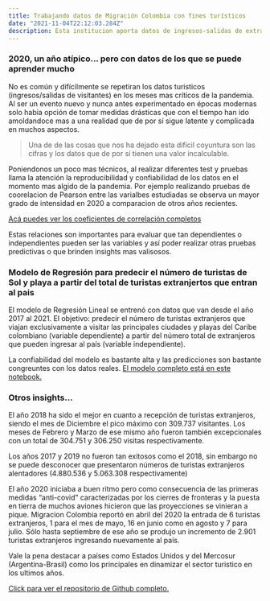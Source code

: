 ```yaml
---
title: Trabajando datos de Migración Colombia con fines turísticos
date: "2021-11-04T22:12:03.284Z"
description: Esta institucion aporta datos de ingresos-salidas de extranjeros, ciudadanos nacionales, los medios por los cuales ingresan, la ciudad de pernoctación entre otras. En base a estas variables proporcionadas cada mes se puede inferir y analizar informacion valiosa para el turismo que ha sido tan golpeado durante la pandemia. 
---
```


### 2020, un año atípico... pero con datos de los que se puede aprender mucho

No es común y difícilmente se repetiran los datos turisticos (ingresos/salidas de visitantes) en los meses mas críticos de la pandemia. Al ser un evento nuevo y nunca antes experimentado en épocas modernas solo había opción de tomar medidas drásticas que con el tiempo han ido amoldandoce mas a una realidad que de por sí sigue latente y complicada en muchos aspectos.

>Una de de las cosas que nos ha dejado esta difícil coyuntura son las cifras y los datos que de por sí tienen una valor incalculable. 

Poniendonos un poco mas técnicos, al realizar diferentes test y pruebas llama la atención la reproducibilidad y confiabilidad de los datos en el momento mas algido de la pandemia. Por ejemplo realizando pruebas de coorelacion de Pearson entre las varialbes estudiadas se observa un mayor grado de intensidad en 2020 a comparacion de otros años recientes.

[Acá puedes ver los coeficientes de correlación completos](https://github.com/grammaloreto/Foreign-Tourism-Colombia-2018-2021/blob/main/correlations.ipynb)

Estas relaciones son importantes para evaluar que tan dependientes o independientes pueden ser las variables y así poder realizar otras pruebas predictivas o que brinden insights mas valisosos.  

### Modelo de Regresión para predecir el número de turistas de Sol y playa a partir del total de turistas extranjertos que entran al pais

El modelo de Regresión Lineal se entrenó con datos que van desde el año 2017 al 2021. El objetivo: predecir el número de turistas extranjeros que viajan exclusivamente a visitar las principales ciudades y playas del Caribe colombiano (variable dependiente) a partir del número total de extranjeros que pueden ingresar al país (variable independiente). 

La confiabilidad del modelo es bastante alta y las predicciones son bastante congreuntes con los datos reales. [El modelo completo está en este notebook.](https://github.com/grammaloreto/Foreign-Tourism-Colombia-2018-2021/blob/main/Linear%20model%20to%20predict%20the%20number%20of%20Sun%26beach%20visitors%20.ipynb)

### Otros insights...

El año 2018 ha sido el mejor en cuanto a recepción de turistas extranjeros, siendo el mes de Diciembre el pico máximo con 309.737 visitantes. Los meses de Febrero y Marzo de ese mismo año fueron también excepcionales con un total de 304.751 y 306.250 visitas respectivamente. 

Los años 2017 y 2019 no fueron tan exitosos como el 2018, sin embargo no se puede desconocer que presentaron números de turistas extranjeros alentadores (4.880.536 y 5.063.308 respectivamente)

El año 2020 iniciaba a buen ritmo pero como consecuencia de las primeras medidas “anti-covid” caracterizadas por los cierres de fronteras y la puesta en tierra de muchos aviones hicieron que las proyecciones se vinieran a pique. Migracion Colombia reportó en abril del 2020 la entrada de 6 turistas extranjeros, 1 para el mes de mayo, 16 en junio como en agosto y 7 para julio. Sólo hasta septiembre de ese año se produjo un incremento de 2.901 turistas extranjeros ingresando nuevamente al país. 

Vale la pena destacar a países como Estados Unidos y del Mercosur (Argentina-Brasil) como los principales en dinamizar el sector turistico en los ultimos años. 

[Click para ver el repositorio de Github completo.](https://github.com/grammaloreto/Foreign-Tourism-Colombia-2018-2021)




 
